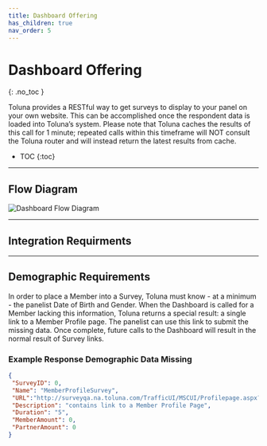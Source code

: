 ```yaml
---
title: Dashboard Offering
has_children: true
nav_order: 5
---
```


# Dashboard Offering 
{: .no_toc }

Toluna provides a RESTful way to get surveys to display to your panel on your own website. This can be accomplished once the respondent data is loaded into Toluna’s system. Please note that Toluna caches the results of this call for 1 minute; repeated calls within this timeframe will NOT consult the Toluna router and will instead return the latest results from cache.

* TOC
{:toc}

---

## Flow Diagram

![Dashboard Flow Diagram](https://github.com/josh-toluna/tolunaintegratedpaneldocs/blob/master/resources/flows/IP%20Flow%20Diagrams-Dashboard.png?raw=true)

---

## Integration Requirments 




---

## Demographic Requirements

In order to place a Member into a Survey, Toluna must know - at a minimum - the panelist Date of Birth and Gender. When the Dashboard is called for a Member lacking this information, Toluna returns a special result: a single link to a Member Profile page. The panelist can use this link to submit the missing data. Once complete, future calls to the Dashboard will result in the normal result of Survey links.

### Example Response Demographic Data Missing

```json
{
 "SurveyID": 0,
 "Name": "MemberProfileSurvey",
 "URL":"http://surveyqa.na.toluna.com/TrafficUI/MSCUI/Profilepage.aspx?guid=55725428-e128-4dfb-90d7-51ffaee7a574&rt=9&pt=1000082&bid=200&cid=1&brandcss=1&redirect=http%3a%2f%2fsurveyqa.na.toluna.com%2fTrafficUI%2fMSCUI%2fpage.aspx%3fpgtid%3d23&cancel=http%3a%2f%2fsurveyqa.na.toluna.com%2fTrafficUI%2fMSCUI%2fpage.aspx%3fpgtid%3d22",
 "Description": "contains link to a Member Profile Page",
 "Duration": "5",
 "MemberAmount": 0,
 "PartnerAmount": 0
}
```

